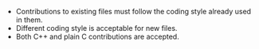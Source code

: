 * Contributions to existing files must follow the coding style already used in them.
* Different coding style is acceptable for new files.
* Both C++ and plain C contributions are accepted.
